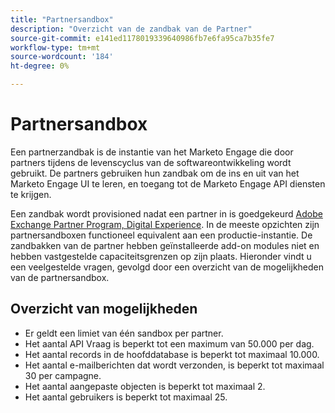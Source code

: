 ```yaml
---
title: "Partnersandbox"
description: "Overzicht van de zandbak van de Partner"
source-git-commit: e141ed1178019339640986fb7e6fa95ca7b35fe7
workflow-type: tm+mt
source-wordcount: '184'
ht-degree: 0%

---
```



# Partnersandbox

Een partnerzandbak is de instantie van het Marketo Engage die door partners tijdens de levenscyclus van de softwareontwikkeling wordt gebruikt. De partners gebruiken hun zandbak om de ins en uit van het Marketo Engage UI te leren, en toegang tot de Marketo Engage API diensten te krijgen.

Een zandbak wordt provisioned nadat een partner in is goedgekeurd [Adobe Exchange Partner Program, Digital Experience](http://partners.adobe.com/technologyprogram/experiencecloud.html). In de meeste opzichten zijn partnersandboxen functioneel equivalent aan een productie-instantie. De zandbakken van de partner hebben geïnstalleerde add-on modules niet en hebben vastgestelde capaciteitsgrenzen op zijn plaats. Hieronder vindt u een veelgestelde vragen, gevolgd door een overzicht van de mogelijkheden van de partnersandbox.

## Overzicht van mogelijkheden

- Er geldt een limiet van één sandbox per partner.
- Het aantal API Vraag is beperkt tot een maximum van 50.000 per dag.
- Het aantal records in de hoofddatabase is beperkt tot maximaal 10.000.
- Het aantal e-mailberichten dat wordt verzonden, is beperkt tot maximaal 30 per campagne.
- Het aantal aangepaste objecten is beperkt tot maximaal 2.
- Het aantal gebruikers is beperkt tot maximaal 25.
